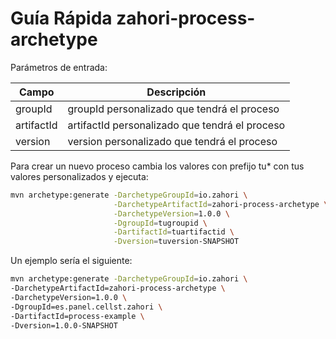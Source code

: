 # Guía Rápida zahori-process-archetype

Parámetros de entrada:

| Campo | Descripción |
| ------ | ------ |
| groupId | groupId personalizado que tendrá el proceso |
| artifactId | artifactId personalizado que tendrá el proceso |
| version | version personalizado que tendrá el proceso |


Para crear un nuevo proceso cambia los valores con prefijo tu* con tus valores personalizados y ejecuta:

```sh
mvn archetype:generate -DarchetypeGroupId=io.zahori \
                       -DarchetypeArtifactId=zahori-process-archetype \
                       -DarchetypeVersion=1.0.0 \
                       -DgroupId=tugroupid \
                       -DartifactId=tuartifactid \
                       -Dversion=tuversion-SNAPSHOT
```

Un ejemplo sería el siguiente:

```sh
mvn archetype:generate -DarchetypeGroupId=io.zahori \
-DarchetypeArtifactId=zahori-process-archetype \
-DarchetypeVersion=1.0.0 \
-DgroupId=es.panel.cellst.zahori \
-DartifactId=process-example \
-Dversion=1.0.0-SNAPSHOT
```

